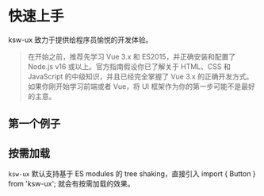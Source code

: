 # 快速上手

ksw-ux 致力于提供给程序员愉悦的开发体验。

> 在开始之前，推荐先学习 Vue 3.x 和 ES2015，并正确安装和配置了 Node.js v16 或以上。官方指南假设你已了解关于 HTML、CSS 和 JavaScript 的中级知识，并且已经完全掌握了 Vue 3.x 的正确开发方式。如果你刚开始学习前端或者 Vue，将 UI 框架作为你的第一步可能不是最好的主意。

## 第一个例子

## 按需加载

`ksw-ux` 默认支持基于 ES modules 的 tree shaking，直接引入 import { Button } from 'ksw-ux'; 就会有按需加载的效果。